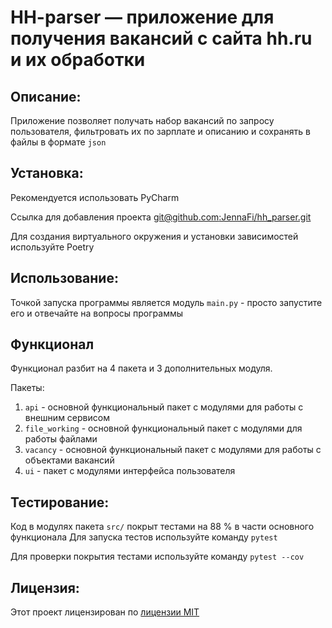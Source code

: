 # HH-parser — приложение для получения вакансий с сайта hh.ru и их обработки

## Описание:

Приложение позволяет получать набор вакансий по запросу пользователя, фильтровать их по зарплате и описанию и сохранять в файлы в формате `json`

## Установка:

Рекомендуется использовать PyCharm

Ссылка для добавления проекта
[git@github.com:JennaFi/hh_parser.git]()

Для создания виртуального окружения и установки зависимостей используйте Poetry


## Использование:

Точкой запуска программы является модуль `main.py` - просто запустите его и отвечайте на вопросы программы

## Функционал

Функционал разбит на 4 пакета и 3 дополнительных модуля.

Пакеты:
1. `api` - основной функциональный пакет с модулями для работы с внешним сервисом
2. `file_working` - основной функциональный пакет с модулями для работы файлами
3. `vacancy` - основной функциональный пакет с модулями для работы с объектами вакансий
4. `ui` - пакет с модулями интерфейса пользователя

## Тестирование:

Код в модулях пакета `src/` покрыт тестами на 88 % в части основного функционала
Для запуска тестов используйте команду `pytest`

Для проверки покрытия тестами используйте команду `pytest --cov`


## Лицензия:

Этот проект лицензирован по [лицензии MIT](LICENSE)